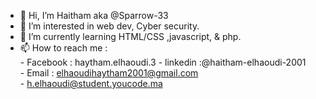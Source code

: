 - 👋 Hi, I’m Haitham aka  @Sparrow-33
- 👀 I’m interested in web dev, Cyber security.
- 🌱 I’m currently learning HTML/CSS ,javascript, & php.
- 📫 How to reach me : \
                      - Facebook : haytham.elhaoudi.3
                      - linkedin :@haitham-elhaoudi-2001 \
                      - Email     : elhaoudihaytham2001@gmail.com\
                      - h.elhaoudi@student.youcode.ma

